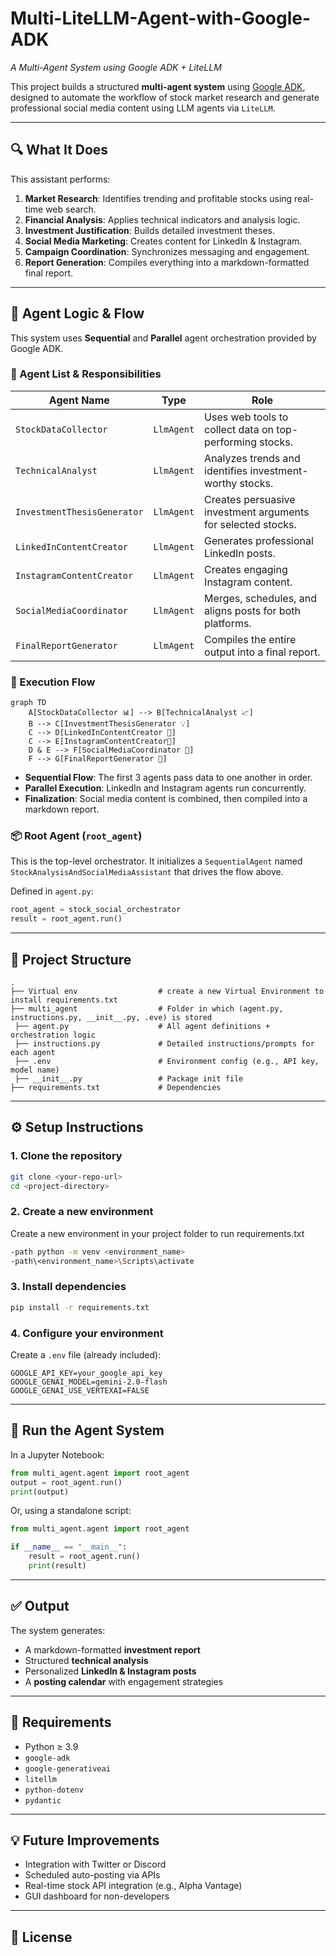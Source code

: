 # Multi-LiteLLM-Agent-with-Google-ADK
*A Multi-Agent System using Google ADK + LiteLLM*

This project builds a structured **multi-agent system** using [Google ADK](https://github.com/google/adk-python), designed to automate the workflow of stock market research and generate professional social media content using LLM agents via `LiteLLM`.

---

## 🔍 What It Does

This assistant performs:

1. **Market Research**: Identifies trending and profitable stocks using real-time web search.
2. **Financial Analysis**: Applies technical indicators and analysis logic.
3. **Investment Justification**: Builds detailed investment theses.
4. **Social Media Marketing**: Creates content for LinkedIn & Instagram.
5. **Campaign Coordination**: Synchronizes messaging and engagement.
6. **Report Generation**: Compiles everything into a markdown-formatted final report.

---

## 🧠 Agent Logic & Flow

This system uses **Sequential** and **Parallel** agent orchestration provided by Google ADK.

### 📂 Agent List & Responsibilities

| Agent Name | Type | Role |
|------------|------|------|
| `StockDataCollector` | `LlmAgent` | Uses web tools to collect data on top-performing stocks. |
| `TechnicalAnalyst` | `LlmAgent` | Analyzes trends and identifies investment-worthy stocks. |
| `InvestmentThesisGenerator` | `LlmAgent` | Creates persuasive investment arguments for selected stocks. |
| `LinkedInContentCreator` | `LlmAgent` | Generates professional LinkedIn posts. |
| `InstagramContentCreator` | `LlmAgent` | Creates engaging Instagram content. |
| `SocialMediaCoordinator` | `LlmAgent` | Merges, schedules, and aligns posts for both platforms. |
| `FinalReportGenerator` | `LlmAgent` | Compiles the entire output into a final report. |

### 🔄 Execution Flow

```mermaid
graph TD
    A[StockDataCollector 📊] --> B[TechnicalAnalyst 📈]
    B --> C[InvestmentThesisGenerator 💡]
    C --> D[LinkedInContentCreator 💼]
    C --> E[InstagramContentCreator📸]
    D & E --> F[SocialMediaCoordinator 🧩]
    F --> G[FinalReportGenerator 📝]
```

- **Sequential Flow**: The first 3 agents pass data to one another in order.
- **Parallel Execution**: LinkedIn and Instagram agents run concurrently.
- **Finalization**: Social media content is combined, then compiled into a markdown report.

### 📦 Root Agent (`root_agent`)
This is the top-level orchestrator. It initializes a `SequentialAgent` named `StockAnalysisAndSocialMediaAssistant` that drives the flow above.

Defined in `agent.py`:
```python
root_agent = stock_social_orchestrator
result = root_agent.run()
```

---

## 🧱 Project Structure

```
.
├── Virtual env                  # create a new Virtual Environment to install requirements.txt
├── multi_agent                  # Folder in which (agent.py, instructions.py, __init__.py, .eve) is stored
 ├── agent.py                    # All agent definitions + orchestration logic
 ├── instructions.py             # Detailed instructions/prompts for each agent
 ├── .env                        # Environment config (e.g., API key, model name)
 ├── __init__.py                 # Package init file
├── requirements.txt             # Dependencies
```

---

## ⚙️ Setup Instructions

### 1. Clone the repository
```bash
git clone <your-repo-url>
cd <project-directory>
```
### 2. Create a new environment 
Create a new environment in your project folder to run requirements.txt

```bash
-path python -m venv <environment_name>
-path\<environment_name>\Scripts\activate
```

### 3. Install dependencies
```bash
pip install -r requirements.txt
```

### 4. Configure your environment
Create a `.env` file (already included):
```env
GOOGLE_API_KEY=your_google_api_key
GOOGLE_GENAI_MODEL=gemini-2.0-flash
GOOGLE_GENAI_USE_VERTEXAI=FALSE
```

---

## 🧪 Run the Agent System

In a Jupyter Notebook:
```python
from multi_agent.agent import root_agent
output = root_agent.run()
print(output)
```

Or, using a standalone script:
```python
from multi_agent.agent import root_agent

if __name__ == "__main__":
    result = root_agent.run()
    print(result)
```

---

## ✅ Output

The system generates:

- A markdown-formatted **investment report**
- Structured **technical analysis**
- Personalized **LinkedIn & Instagram posts**
- A **posting calendar** with engagement strategies

---

## 🔧 Requirements

- Python ≥ 3.9
- `google-adk`
- `google-generativeai`
- `litellm`
- `python-dotenv`
- `pydantic`

---

## 💡 Future Improvements

- Integration with Twitter or Discord
- Scheduled auto-posting via APIs
- Real-time stock API integration (e.g., Alpha Vantage)
- GUI dashboard for non-developers

---

## 📜 License
